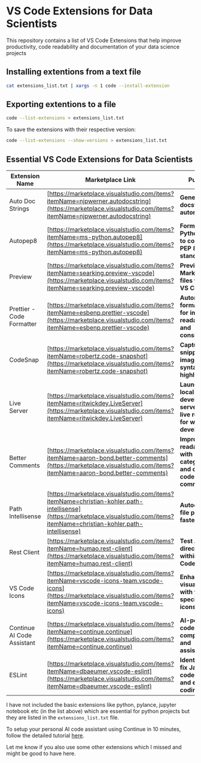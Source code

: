# VS Code Extensions for Data Scientists

This repository contains a list of VS Code Extensions that help improve productivity, code readability and documentation of your data science projects

## Installing extentions from a text file

```bash
cat extensions_list.txt | xargs -n 1 code --install-extension
```

## Exporting extentions to a file

```bash
code --list-extensions > extensions_list.txt
```

To save the extensions with their respective version:
```bash
code --list-extensions --show-versions > extensions_list.txt
```

## Essential VS Code Extensions for Data Scientists

| Extension Name | Marketplace Link | Purpose |
| -------------- | ------------------ | ------- |
| Auto Doc Strings | [https://marketplace.visualstudio.com/items?itemName=njpwerner.autodocstring](https://marketplace.visualstudio.com/items?itemName=njpwerner.autodocstring) | **Generate docstrings automatically.** |
| Autopep8 | [https://marketplace.visualstudio.com/items?itemName=ms-python.autopep8](https://marketplace.visualstudio.com/items?itemName=ms-python.autopep8) | **Format Python code to conform to PEP 8 standards.** |
| Preview | [https://marketplace.visualstudio.com/items?itemName=searking.preview-vscode](https://marketplace.visualstudio.com/items?itemName=searking.preview-vscode) | **Preview Markdown files within VS Code.** |
| Prettier - Code Formatter | [https://marketplace.visualstudio.com/items?itemName=esbenp.prettier-vscode](https://marketplace.visualstudio.com/items?itemName=esbenp.prettier-vscode) | **Automatically format code for improved readability and consistency.** |
| CodeSnap | [https://marketplace.visualstudio.com/items?itemName=robertz.code-snapshot](https://marketplace.visualstudio.com/items?itemName=robertz.code-snapshot) | **Capture code snippets as images with syntax highlighting.** |
| Live Server | [https://marketplace.visualstudio.com/items?itemName=ritwickdey.LiveServer](https://marketplace.visualstudio.com/items?itemName=ritwickdey.LiveServer) | **Launch a local development server with live reloading for web development.** |
| Better Comments | [https://marketplace.visualstudio.com/items?itemName=aaron-bond.better-comments](https://marketplace.visualstudio.com/items?itemName=aaron-bond.better-comments) | **Improve code readability with categorized and color-coded comments.** |
| Path Intellisense | [https://marketplace.visualstudio.com/items?itemName=christian-kohler.path-intellisense](https://marketplace.visualstudio.com/items?itemName=christian-kohler.path-intellisense) | **Autocomplete file paths for faster coding.** |
| Rest Client | [https://marketplace.visualstudio.com/items?itemName=humao.rest-client](https://marketplace.visualstudio.com/items?itemName=humao.rest-client) | **Test APIs directly within VS Code.** |
| VS Code Icons | [https://marketplace.visualstudio.com/items?itemName=vscode-icons-team.vscode-icons](https://marketplace.visualstudio.com/items?itemName=vscode-icons-team.vscode-icons) | **Enhance visual clarity with file-specific icons.** |
| Continue AI Code Assistant | [https://marketplace.visualstudio.com/items?itemName=continue.continue](https://marketplace.visualstudio.com/items?itemName=continue.continue) | **AI-powered code completion and assistance.** |
| ESLint | [https://marketplace.visualstudio.com/items?itemName=dbaeumer.vscode-eslint](https://marketplace.visualstudio.com/items?itemName=dbaeumer.vscode-eslint) | **Identify and fix JavaScript code errors and enforce coding style.** |


I have not included the basic extensions like python, pylance, jupyter notebook etc (in the list above) which are essential for python projects but they are listed in the `extensions_list.txt` file.

To setup your personal AI code assistant using Continue in 10 minutes, follow the detailed tutorial [here](https://github.com/kraken24/smartypy).

Let me know if you also use some other extensions which I missed and might be good to have here.
